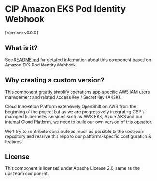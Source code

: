# CIP Amazon EKS Pod Identity Webhook

[Version: v0.0.0]


## What is it?
See [README.md](./README.md) for detailed information about this component based on Amazon EKS Pod Identity Webhook.



## Why creating a custom version?

This component greatly simplify operations app-specific AWS IAM users management and related
Access Key / Secret Key (AKSK).

Cloud Innovation Platform extensively OpenShift on AWS from the beginning of the project
but as we are progressively integrating CSP's managed kubernetes services such as AWS EKS,
Azure AKS and our internal Cloud Platform, we need to build our own version of this operator.

We'll try to contribute contribute as much as possible to the upstream repository and reserve
this repo to our platforms-specific configuration & features.



## License

This component is licensed under Apache License 2.0, same as the upstream component.

